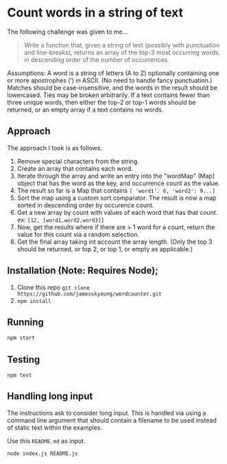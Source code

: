 # Count words in a string of text

The following challenge was given to me...

> Write a function that, given a string of text (possibly with punctuation and
line-breaks), returns an array of the top-3 most occurring words, in descending
order of the number of occurrences.

Assumptions: A word is a string of letters (A to Z) optionally containing one or
more apostrophes (’) in ASCII. (No need to handle fancy punctuation.) Matches
should be case-insensitive, and the words in the result should be lowercased.
Ties may be broken arbitrarily. If a text contains fewer than three unique words,
then either the top-2 or top-1 words should be returned, or an empty array if a
text contains no words.

## Approach

The approach I took is as follows:

1. Remove special characters from the string.
1. Create an array that contains each word.
1. Iterate through the array and write an entry into the "wordMap" (Map) object that has the word as the key, and occurrence count as the value.
1. The result so far is a Map that contains ``` [ 'word1': 6, 'word2': 9...] ```
1. Sort the map using a custom sort comparator.  The result is now a map sorted in descending order by occurence count.
1. Get a new array by count with values of each word that has that count.  ex: ``` [12, [word1,word2,word3]] ```
1. Now, get the results where if there are > 1 word for a count, return the value for this count via a random selection.
1. Get the final array taking int account the array length.  (Only the top 3 should be returned, or top 2, or top 1, or empty as applicable.)

## Installation (Note: Requires Node);
1. Clone this repo ```git clone https://github.com/jamesskyoung/wordcounter.git```
1. ``` npm install ```

## Running
```bash
npm start
```

## Testing
```
npm test
```

## Handling long input
The instructions ask to consider long input.  This is handled via using a command line argument that should contain a filename to be used instead of static text within the examples.

Use this ```README.md``` as input.  

```bash
node index.js README.js
```